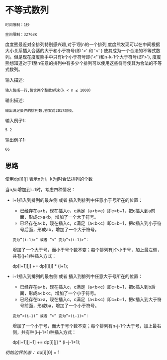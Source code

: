 # 不等式数列
```
时间限制：1秒

空间限制：32768K
```

度度熊最近对全排列特别感兴趣,对于1到n的一个排列,度度熊发现可以在中间根据大小关系插入合适的大于和小于符号(即 '>' 和 '<' )
使其成为一个合法的不等式数列。但是现在度度熊手中只有k个小于符号即('<'')和n-k-1个大于符号(即'>'),
度度熊想知道对于1至n任意的排列中有多少个排列可以使用这些符号使其为合法的不等式数列。

输入描述:
```
输入包括一行,包含两个整数n和k(k < n ≤ 1000)
```

输出描述:
```
输出满足条件的排列数,答案对2017取模。
```

输入例子1:
```
5 2
```
输出例子1:
```
66
```

## 思路
使用dp[i][j] 表示n为i，k为j时合法排列的个数

当n从i增加到i+1时，考虑四种情况：

- i+1插入到排列的最左侧 或者 插入到排列中任意小于号所在的位置：
    - 已经存在a<b，现在插入c，c满足（a<b<c）即c=b+1，把c插入到a前面，形成c>a<b，增加了一个大于符号。
    - 已经存在a<b，现在插入c，c满足（a<b<c）即c=b+1，把c插入到小于符号后面，形成a<c>b，增加了一个大于符号。
    
    ```
    变为”(i-1)>” 或者 “<” 变为”<(i-1)>”：
    ```
    
    增加了一个大于号，而小于号个数不变；每个排列有j个小于号，加上最左侧，共有(j+1)种插入方式：
     
    dp[i+1][j] += dp[i][j] * (j+1);

- i+1插入到排列的最右侧 或者 插入到排列中任意大于号所在的位置：
    - 已经存在a<b，现在插入c，c满足（a<b<c）即c=b+1，把c插入到b后面，形成a<b<c，增加了一个小于符号。
    - 已经存在b>a，现在插入c，c满足（a<b<c）即c=b+1，把c插入到大于符号前面，形成b<c>a，增加了一个小于符号。
    
    ```
    变为”<(i-1)” 或者 “>” 变为”<(i-1)>”：
    ```
    
    增加了一个小于号，而大于号个数不变；每个排列有n-j-1个大于号，加上最右侧，共有种(i-j-1+1)种插入方式：

    dp[i+1][j+1] += dp[i][j] * (i−j-1+1);
    
*初始边界状态：* dp[i][0] = 1